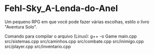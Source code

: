 # Fehl-Sky_A-Lenda-do-Anel

Um pequeno RPG em que você pode fazer várias escolhas, estilo o livro "Aventura Solo".

Comando para compilar o arquivo (Linux): g++ -o Game main.cpp src/sistemas.cpp src/caminhos.cpp src/combate.cpp src/inimigo.cpp src/player.cpp src/inventario.cpp
